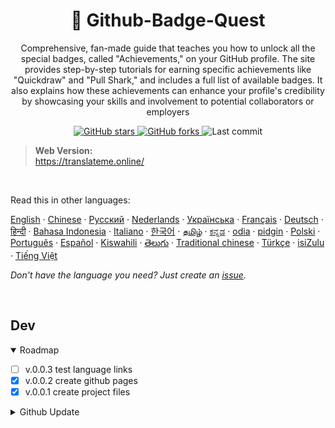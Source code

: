 <h1 align="center">🧩 Github-Badge-Quest</h1>


<p align="center">
Comprehensive, fan-made guide that teaches you how to unlock all the special badges, called "Achievements," on your GitHub profile.
The site provides step-by-step tutorials for earning specific achievements like "Quickdraw" and "Pull Shark," and includes a full list of available badges. It also explains how these achievements can enhance your profile's credibility by showcasing your skills and involvement to potential collaborators or employers
</p>

<p align="center">
  <!-- GitHub badges -->
  <a href="https://github.com/israice/Github-Badge-Quest">
    <img alt="GitHub stars" src="https://img.shields.io/github/stars/israice/Github-Badge-Quest?style=for-the-badge&logo=github" />
  </a>
  <a href="https://github.com/israice/Github-Badge-Quest/forks">
    <img alt="GitHub forks" src="https://img.shields.io/github/forks/israice/Github-Badge-Quest?style=for-the-badge&logo=github" />
  </a>
  <img alt="Last commit" src="https://img.shields.io/github/last-commit/israice/Github-Badge-Quest?style=for-the-badge" />
</p>

> **Web Version:**  
> https://translateme.online/
<br/>

Read this in other languages:

[English](README.md)
&middot; [Chinese](lang/chinese.md)
&middot; [Русский](lang/russian.md)
&middot; [Nederlands](lang/dutch.md)
&middot; [Українська](lang/ukrainian.md)
&middot; [Français](lang/french.md)
&middot; [Deutsch](lang/german.md)
&middot; [हिन्दी](lang/hindi.md)
&middot; [Bahasa Indonesia](lang/indonesian.md)
&middot; [Italiano](lang/italian.md)
&middot; [한국어](lang/korean.md)
&middot; [தமிழ்](lang/tamil.md)
&middot; [ಕನ್ನಡ](lang/kannada.md)
&middot; [odia](lang/odia.md)
&middot; [pidgin](lang/pidgin.md)
&middot; [Polski](lang/polish.md)
&middot; [Português](lang/portuguese.md)
&middot; [Español](lang/spanish.md)
&middot; [Kiswahili](lang/swahili.md)
&middot; [తెలుగు](lang/telugu.md)
&middot; [Traditional chinese](lang/traditional-chinese.md)
&middot; [Türkçe](lang/turkish.md)
&middot; [isiZulu](lang/zulu.md)
&middot; [Tiếng Việt](lang/vietnamese.md)

_Don't have the language you need? Just create an [issue](https://github.com/israice/Github-Badge-Quest/issues)._

<br>



## Dev

<details open>
<summary>Roadmap</summary>

- [ ] v.0.0.3 test language links
- [x] v.0.0.2 create github pages
- [x] v.0.0.1 create project files

</details>


<details>
<summary>Github Update</summary>
git add .
git commit -m "v.0.0.2 create github pages"
git push

</details>
